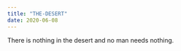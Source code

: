 ```yaml
---
title: "THE-DESERT"
date: 2020-06-08
---
```

There is nothing in the desert and no man needs nothing.
